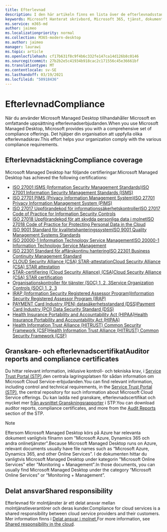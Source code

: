 ```yaml
---
title: Efterlevnad
description: I den här artikeln finns en lista över de efterlevnadsstandarder som är relevanta för Microsoft Managed Desktop.
keywords: Microsoft Hanterat skrivbord, Microsoft 365, tjänst, dokumentation
ms.service: m365-md
author: jaimeo
ms.localizationpriority: normal
ms.collection: M365-modern-desktop
ms.author: jaimeo
manager: laurawi
ms.topic: article
ms.openlocfilehash: cf17b631f8c9f4b6c332fe147ca14d126b8c0146
ms.sourcegitcommit: 27b2b2e5c41934b918cac2c171556c45e36661bf
ms.translationtype: MT
ms.contentlocale: sv-SE
ms.lasthandoff: 03/19/2021
ms.locfileid: "50918436"
---
```

# <a name="compliance"></a><span data-ttu-id="a43d0-104">Efterlevnad</span><span class="sxs-lookup"><span data-stu-id="a43d0-104">Compliance</span></span>

<span data-ttu-id="a43d0-105">När du använder Microsoft Managed Desktop tillhandahåller Microsoft en omfattande uppsättning efterlevnadserbjudanden.</span><span class="sxs-lookup"><span data-stu-id="a43d0-105">When you use Microsoft Managed Desktop, Microsoft provides you with a comprehensive set of compliance offerings.</span></span> <span data-ttu-id="a43d0-106">Det hjälper din organisation att uppfylla olika efterlevnadskrav.</span><span class="sxs-lookup"><span data-stu-id="a43d0-106">This effort helps your organization comply with the various compliance requirements.</span></span>

## <a name="compliance-coverage"></a><span data-ttu-id="a43d0-107">Efterlevnadstäckning</span><span class="sxs-lookup"><span data-stu-id="a43d0-107">Compliance coverage</span></span>

<span data-ttu-id="a43d0-108">Microsoft Managed Desktop har följande certifieringar:</span><span class="sxs-lookup"><span data-stu-id="a43d0-108">Microsoft Managed Desktop has achieved the following certifications:</span></span>

- [<span data-ttu-id="a43d0-109">ISO 27001 ISMS (Information Security Management Standards)</span><span class="sxs-lookup"><span data-stu-id="a43d0-109">ISO 27001 Information Security Management Standards (ISMS)</span></span>](/compliance/regulatory/offering-ISO-27001)
- [<span data-ttu-id="a43d0-110">ISO 27701 PIMS (Privacy Information Management System)</span><span class="sxs-lookup"><span data-stu-id="a43d0-110">ISO 27701 Privacy Information Management System (PIMS)</span></span>](/compliance/regulatory/offering-iso-27701)
- [<span data-ttu-id="a43d0-111">ISO 27017 Uppförandekod för informationssäkerhetskontroller</span><span class="sxs-lookup"><span data-stu-id="a43d0-111">ISO 27017 Code of Practice for Information Security Controls</span></span>](/compliance/regulatory/offering-ISO-27017)
- [<span data-ttu-id="a43d0-112">ISO 27018 Uppförandekod för att skydda personliga data i molnet</span><span class="sxs-lookup"><span data-stu-id="a43d0-112">ISO 27018 Code of Practice for Protecting Personal Data in the Cloud</span></span>](/compliance/regulatory/offering-ISO-27018)
- [<span data-ttu-id="a43d0-113">ISO 9001 Standard för kvalitetshanteringssystem</span><span class="sxs-lookup"><span data-stu-id="a43d0-113">ISO 9001 Quality Management Systems Standards</span></span>](/compliance/regulatory/offering-ISO-9001)
- [<span data-ttu-id="a43d0-114">ISO 20000-1 Information Technology Service Management</span><span class="sxs-lookup"><span data-stu-id="a43d0-114">ISO 20000-1 Information Technology Service Management</span></span>](/compliance/regulatory/offering-ISO-20000-1-2011)
- [<span data-ttu-id="a43d0-115">ISO 22301 Standard för affärskontinu hantering</span><span class="sxs-lookup"><span data-stu-id="a43d0-115">ISO 22301 Business Continuity Management Standard</span></span>](/compliance/regulatory/offering-ISO-22301)
- [<span data-ttu-id="a43d0-116">CLOUD Security Alliance (CSA) STAR-attestation</span><span class="sxs-lookup"><span data-stu-id="a43d0-116">Cloud Security Alliance (CSA) STAR attestation</span></span>](/compliance/regulatory/offering-CSA-STAR-Attestation)
- [<span data-ttu-id="a43d0-117">STAR-certifiering (Cloud Security Alliance) (CSA)</span><span class="sxs-lookup"><span data-stu-id="a43d0-117">Cloud Security Alliance (CSA) STAR certification</span></span>](/compliance/regulatory/offering-CSA-Star-Certification)
- [<span data-ttu-id="a43d0-118">Organisationskontroller för tjänster (SOC) 1, 2, 3</span><span class="sxs-lookup"><span data-stu-id="a43d0-118">Service Organization Controls (SOC) 1, 2, 3</span></span>](/compliance/regulatory/offering-SOC)
- [<span data-ttu-id="a43d0-119">IRAP (Information Security Registered Assessor Program)</span><span class="sxs-lookup"><span data-stu-id="a43d0-119">Information Security Registered Assessor Program (IRAP)</span></span>](/compliance/regulatory/offering-ccsl-irap-australia)
- [<span data-ttu-id="a43d0-120">PAYMENT Card Industry (PEN) datasäkerhetsstandard (DSS)</span><span class="sxs-lookup"><span data-stu-id="a43d0-120">Payment Card Industry (PCI) Data Security Standard (DSS)</span></span>](/compliance/regulatory/offering-PCI-DSS)
- [<span data-ttu-id="a43d0-121">Health Insurance Portability and Accountability Act (HIPAA)</span><span class="sxs-lookup"><span data-stu-id="a43d0-121">Health Insurance Portability and Accountability Act (HIPAA)</span></span>](/compliance/regulatory/offering-hipaa-hitech)
- [<span data-ttu-id="a43d0-122">Health Information Trust Alliance (HITRUST) Common Security Framework (CSF)</span><span class="sxs-lookup"><span data-stu-id="a43d0-122">Health Information Trust Alliance (HITRUST) Common Security Framework (CSF)</span></span>](/compliance/regulatory/offering-hitrust)


## <a name="auditor-reports-and-compliance-certificates"></a><span data-ttu-id="a43d0-123">Granskare- och efterlevnadscertifikat</span><span class="sxs-lookup"><span data-stu-id="a43d0-123">Auditor reports and compliance certificates</span></span>

<span data-ttu-id="a43d0-124">Du hittar relevant information, inklusive kontroll- och tekniska krav, i [Service Trust Portal (STP),](https://servicetrust.microsoft.com/)den centrala lagringsplatsen för sådan information om Microsoft Cloud Service-erbjudanden.</span><span class="sxs-lookup"><span data-stu-id="a43d0-124">You can find relevant information, including control and technical requirements, in the [Service Trust Portal (STP)](https://servicetrust.microsoft.com/), the central repository for such information about Microsoft Cloud Service offerings.</span></span> <span data-ttu-id="a43d0-125">Du kan ladda ned granskare, efterlevnadscertifikat och mycket mer [från avsnittet Granskningsrapporter](https://servicetrust.microsoft.com/ViewPage/MSComplianceGuide) i STP.</span><span class="sxs-lookup"><span data-stu-id="a43d0-125">You can download auditor reports, compliance certificates, and more from the [Audit Reports](https://servicetrust.microsoft.com/ViewPage/MSComplianceGuide) section of the STP.</span></span>

> [!NOTE]
> <span data-ttu-id="a43d0-126">Eftersom Microsoft Managed Desktop körs på Azure har relevanta dokument vanligtvis filnamn som "Microsoft Azure, Dynamics 365 och andra onlinetjänster".</span><span class="sxs-lookup"><span data-stu-id="a43d0-126">Because Microsoft Managed Desktop runs on Azure, relevant documents usually have file names such as “Microsoft Azure, Dynamics 365, and other Online Services”.</span></span> <span data-ttu-id="a43d0-127">I de dokumenten hittar du vanligtvis Microsoft Managed Desktop under kategorin "Microsoft Online Services" eller "Monitoring + Management".</span><span class="sxs-lookup"><span data-stu-id="a43d0-127">In those documents, you can usually find Microsoft Managed Desktop under the category “Microsoft Online Services” or “Monitoring + Management”.</span></span>

## <a name="shared-responsibility"></a><span data-ttu-id="a43d0-128">Delat ansvar</span><span class="sxs-lookup"><span data-stu-id="a43d0-128">Shared responsibility</span></span>

<span data-ttu-id="a43d0-129">Efterlevnad för molntjänster är ett delat ansvar mellan molntjänstleverantörer och deras kunder.</span><span class="sxs-lookup"><span data-stu-id="a43d0-129">Compliance for cloud services is a shared responsibility between cloud service providers and their customers.</span></span> <span data-ttu-id="a43d0-130">Mer information finns i [Delat ansvar i molnet.](/azure/security/fundamentals/shared-responsibility)</span><span class="sxs-lookup"><span data-stu-id="a43d0-130">For more information, see [Shared responsibility in the cloud](/azure/security/fundamentals/shared-responsibility).</span></span>